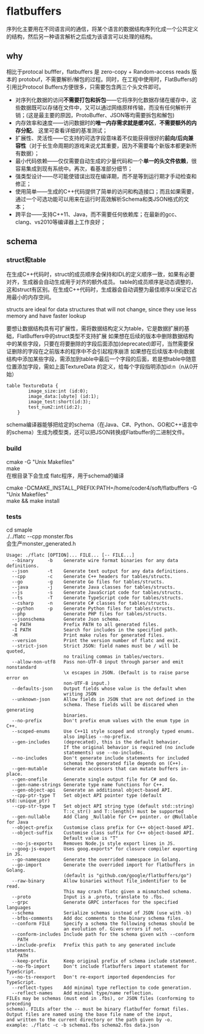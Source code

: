 # flatbuffers
序列化主要用在不同语言间的通信，将某个语言的数据结构序列化成一个公共定义的结构，然后另一种语言解析之后成为该语言可以处理的结构。

## why
相比于protocal bufffer，flatbuffers 是 zero-copy + Random-access reads 版本的 protobuf，不需要解析/解包的过程。同时，在工程中使用时，FlatBuffers的引用比Protocol Buffers方便很多，只需要包含两三个头文件即可。  

 
* 对序列化数据的访问**不需要打包和拆包**——它将序列化数据存储在缓存中，这些数据既可以存储在文件中，又可以通过网络原样传输，而没有任何解析开销；(这是最主要的原因，ProtoBuffer、JSON等均需要拆包和解包)
* 内存效率和速度——访问数据时的**唯一内存需求就是缓冲区**，**不需要额外的内存分配**。 这里可查看详细的基准测试；
* 扩展性、灵活性——它支持的可选字段意味着不仅能获得很好的**前向/后向兼容性**（对于长生命周期的游戏来说尤其重要，因为不需要每个新版本都更新所有数据）；
* 最小代码依赖——仅仅需要自动生成的少量代码和一个**单一的头文件依赖**，很容易集成到现有系统中。再次，看基准部分细节；
* 强类型设计——尽可能使错误出现在编译期，而不是等到运行期才手动检查和修正；
* 使用简单——生成的C++代码提供了简单的访问和构造接口；而且如果需要，通过一个可选功能可以用来在运行时高效解析Schema和类JSON格式的文本；
* 跨平台——支持C++11、Java，而不需要任何依赖库；在最新的gcc、clang、vs2010等编译器上工作良好；


## schema
### struct和table
在生成C++代码时，struct的成员顺序会保持和IDL的定义顺序一致，如果有必要对齐，生成器会自动生成用于对齐的额外成员。
table的成员顺序是动态调整的，这和struct有区别。在生成C++代码时，生成器会自动调整为最佳顺序以保证它占用最小的内存空间。

structs are ideal for data structures that will not change, since they use less memory and have faster lookup


要想让数据结构具有可扩展性，需将数据结构定义为table，它是数据扩展的基础，FlatBuffers中的struct类型不支持扩展
如果想在后续的版本中删除数据结构中的某些字段，只要在将要删除的字段后面添加(deprecated)即可，当然需要保证删除的字段在之前版本的程序中不会引起程序崩溃
如果想在后续版本中向数据结构中添加某些字段，需添加到table中最后一个字段的后面，若是想table中随意位置添加字段，需如上面TextureData 的定义，给每个字段指明添加id:n（n从0开始）

```
table TextureData {
        image_size:int (id:0);
        image_data:[ubyte] (id:1);
        image_test:short(id:3);
        test_num2:int(id:2);
    }
```


schema编译器能够把给定的schema（在Java、C#、Python、GO和C++语言中的schema）生成为模型类，还可以把JSON转换成Flatbuffer的二进制文件。

### build
cmake -G "Unix Makefiles"  
make  
在根目录下会生成 flatc程序，用于schema的编译  

cmake -DCMAKE_INSTALL_PREFIX:PATH=/home/coder4/soft/flatbuffers -G "Unix Makefiles"  
make && make install

### tests
cd smaple  
./../flatc --cpp monster.fbs  
会生产monster_generated.h

```
Usage: ./flatc [OPTION]... FILE... [-- FILE...]
  --binary     -b    Generate wire format binaries for any data definitions.
  --json       -t    Generate text output for any data definitions.
  --cpp        -c    Generate C++ headers for tables/structs.
  --go         -g    Generate Go files for tables/structs.
  --java       -j    Generate Java classes for tables/structs.
  --js         -s    Generate JavaScript code for tables/structs.
  --ts         -T    Generate TypeScript code for tables/structs.
  --csharp     -n    Generate C# classes for tables/structs.
  --python     -p    Generate Python files for tables/structs.
  --php              Generate PHP files for tables/structs.
  --jsonschema       Generate Json schema.
  -o PATH            Prefix PATH to all generated files.
  -I PATH            Search for includes in the specified path.
  -M                 Print make rules for generated files.
  --version          Print the version number of flatc and exit.
  --strict-json      Strict JSON: field names must be / will be quoted,
                     no trailing commas in tables/vectors.
  --allow-non-utf8   Pass non-UTF-8 input through parser and emit nonstandard
                     \x escapes in JSON. (Default is to raise parse error on
                     non-UTF-8 input.)
  --defaults-json    Output fields whose value is the default when
                     writing JSON
  --unknown-json     Allow fields in JSON that are not defined in the
                     schema. These fields will be discared when generating
                     binaries.
  --no-prefix        Don't prefix enum values with the enum type in C++.
  --scoped-enums     Use C++11 style scoped and strongly typed enums.
                     also implies --no-prefix.
  --gen-includes     (deprecated), this is the default behavior.
                     If the original behavior is required (no include
                     statements) use --no-includes.
  --no-includes      Don't generate include statements for included
                     schemas the generated file depends on (C++).
  --gen-mutable      Generate accessors that can mutate buffers in-place.
  --gen-onefile      Generate single output file for C# and Go.
  --gen-name-strings Generate type name functions for C++.
  --gen-object-api   Generate an additional object-based API.
  --cpp-ptr-type T   Set object API pointer type (default std::unique_ptr)
  --cpp-str-type T   Set object API string type (default std::string)
                     T::c_str() and T::length() must be supported
  --gen-nullable     Add Clang _Nullable for C++ pointer. or @Nullable for Java
  --object-prefix    Customise class prefix for C++ object-based API.
  --object-suffix    Customise class suffix for C++ object-based API.
                     Default value is "T"
  --no-js-exports    Removes Node.js style export lines in JS.
  --goog-js-export   Uses goog.exports* for closure compiler exporting in JS.
  --go-namespace     Generate the overrided namespace in Golang.
  --go-import        Generate the overrided import for flatbuffers in Golang.
                     (default is "github.com/google/flatbuffers/go")
  --raw-binary       Allow binaries without file_indentifier to be read.
                     This may crash flatc given a mismatched schema.
  --proto            Input is a .proto, translate to .fbs.
  --grpc             Generate GRPC interfaces for the specified languages
  --schema           Serialize schemas instead of JSON (use with -b)
  --bfbs-comments    Add doc comments to the binary schema files.
  --conform FILE     Specify a schema the following schemas should be
                     an evolution of. Gives errors if not.
  --conform-includes Include path for the schema given with --conform
    PATH
  --include-prefix   Prefix this path to any generated include statements.
    PATH
  --keep-prefix      Keep original prefix of schema include statement.
  --no-fb-import     Don't include flatbuffers import statement for TypeScript.
  --no-ts-reexport   Don't re-export imported dependencies for TypeScript.
  --reflect-types    Add minimal type reflection to code generation.
  --reflect-names    Add minimal type/name reflection.
FILEs may be schemas (must end in .fbs), or JSON files (conforming to preceding
schema). FILEs after the -- must be binary flatbuffer format files.
Output files are named using the base file name of the input,
and written to the current directory or the path given by -o.
example: ./flatc -c -b schema1.fbs schema2.fbs data.json
```
